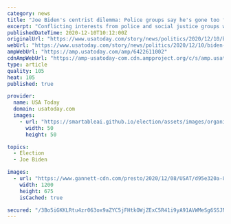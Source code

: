 ```yaml
---
category: news
title: "Joe Biden's centrist dilemma: Police groups say he's gone too far left; activists say he hasn't gone far enough"
excerpt: "Conflicting interests from police and social justice groups will test Joe Biden's reputation as a centrist as he tries to implement police reform."
publishedDateTime: 2020-12-10T10:12:00Z
originalUrl: "https://www.usatoday.com/story/news/politics/2020/12/10/biden-reform-plan-tests-black-lives-matter-police-support/6422611002/"
webUrl: "https://www.usatoday.com/story/news/politics/2020/12/10/biden-reform-plan-tests-black-lives-matter-police-support/6422611002/"
ampWebUrl: "https://amp.usatoday.com/amp/6422611002"
cdnAmpWebUrl: "https://amp-usatoday-com.cdn.ampproject.org/c/s/amp.usatoday.com/amp/6422611002"
type: article
quality: 105
heat: 105
published: true

provider:
  name: USA Today
  domain: usatoday.com
  images:
    - url: "https://smartableai.github.io/election/assets/images/organizations/usatoday.com-50x50.jpg"
      width: 50
      height: 50

topics:
  - Election
  - Joe Biden

images:
  - url: "https://www.gannett-cdn.com/presto/2020/12/08/USAT/d95e320a-8181-49f1-aabd-79087d150b2b-XXX__DSC5622.JPG?auto=webp&crop=5999,3374,x0,y140&format=pjpg&width=1200"
    width: 1200
    height: 675
    isCached: true

secured: "/3Bo5iGKKLRtu4zr063ox9aZYC5jFHtkOWjZExC5R41i9yA91AVWMeSg6SSJNHd99nVWgKJaN0vd17E+F/CPmonBRkGrnbjh+a5bTP31jYA7BBXzIRF7fJpHONw+ThBfgBCBuyaTKWHo5lazY1xgVWMxeTDM+WcVswtvItsVMkEf391J6FMOYNWlNmBA2TJXQz1ZPyjblCO1yLcqVEvREAM6IuF8MDmGibuIpbz0/umU/3aFEFqDG6ylDrwKxLVOpeGHSgNNFzaCOxIvhyISp8tLgyP0t6GAr+YHxvTVZ9WDLvP4jQZcGKIBKqMCiKbSVd9mFZhxF4P8GLOfT680tcGTK4xSskt6sYOZ3tBTAnU=;g4hCd21D475ojPFZdVRAbg=="
---
```


